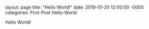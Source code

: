 layout: page
title: "Hello World!"
date: 2019-01-20 12:00:00 -0000
categories: First-Post Hello-World

Hello World!

